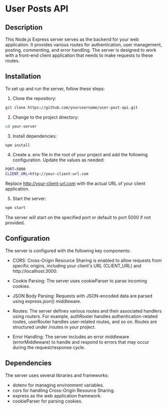 # User Posts API

## Description
This Node.js Express server serves as the backend for your web application. It provides various routes for authentication, user management, posting, commenting, and error handling. The server is designed to work with a front-end client application that needs to make requests to these routes.

## Installation
To set up and run the server, follow these steps:

1. Clone the repository:

```sh
git clone https://github.com/yourusername/user-post-api.git
```


2. Change to the project directory:

```sh
cd your-server
```

3. Install dependencies:

```sh
npm install
```

4. Create a .env file in the root of your project and add the following configuration. Update the values as needed:

```sh
PORT=5000
CLIENT_URL=http://your-client-url.com
```

Replace http://your-client-url.com with the actual URL of your client application.


5. Start the server:

```sh
npm start
```

The server will start on the specified port or default to port 5000 if not provided.

## Configuration
The server is configured with the following key components:

- CORS: Cross-Origin Resource Sharing is enabled to allow requests from specific origins, including your client's URL (CLIENT_URL) and http://localhost:3000.

- Cookie Parsing: The server uses cookieParser to parse incoming cookies.

- JSON Body Parsing: Requests with JSON-encoded data are parsed using express.json() middleware.

- Routes: The server defines various routes and their associated handlers using routers. For example, authRouter handles authentication-related routes, userRouter handles user-related routes, and so on. Routes are structured under /routes in your project.

- Error Handling: The server includes an error middleware (errorMiddleware) to handle and respond to errors that may occur during the request/response cycle.

## Dependencies
The server uses several libraries and frameworks:

-  dotenv for managing environment variables.
- cors for handling Cross-Origin Resource Sharing.
- express as the web application framework.
- cookieParser for parsing cookies.
